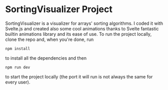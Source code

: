 # SortingVisualizer Project

SortingVisualizer is a visualizer for arrays' sorting algorithms. I coded it with Svelte.js and created also some cool animations thanks to Svelte fantastic builtin animations library and its ease of use.
To run the project locally, clone the repo and, when you're done, run

```
npm install
```

to install all the dependencies and then

```
npm run dev
```

to start the project locally (the port it will run is not always the same for every user).
